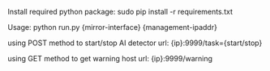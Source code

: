 Install required python package:
    sudo pip install -r requirements.txt

Usage: python run.py {mirror-interface} {management-ipaddr}

using POST method to start/stop AI detector
url: {ip}:9999/task={start/stop}

using GET method to get warning host
url: {ip}:9999/warning

